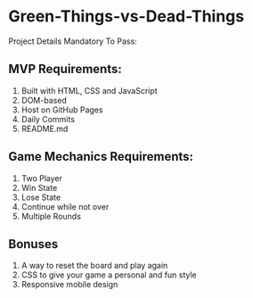 # Green-Things-vs-Dead-Things

Project Details
Mandatory To Pass:

## MVP Requirements:

1. Built with HTML, CSS and JavaScript
2. DOM-based
3. Host on GitHub Pages
4. Daily Commits
5. README.md

## Game Mechanics Requirements:

1. Two Player
2. Win State
3. Lose State
4. Continue while not over
5. Multiple Rounds

## Bonuses

1. A way to reset the board and play again
2. CSS to give your game a personal and fun style
3. Responsive mobile design



